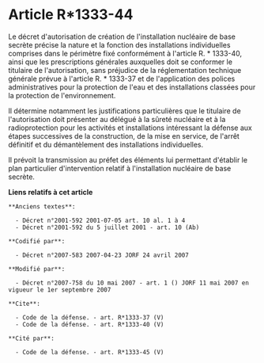 # Article R*1333-44

Le décret d'autorisation de création de l'installation nucléaire de base secrète précise la nature et la fonction des
installations individuelles comprises dans le périmètre fixé conformément à l'article R. * 1333-40, ainsi que les
prescriptions générales auxquelles doit se conformer le titulaire de l'autorisation, sans préjudice de la réglementation
technique générale prévue à l'article R. * 1333-37 et de l'application des polices administratives pour la protection de
l'eau et des installations classées pour la protection de l'environnement. 

Il détermine notamment les justifications particulières que le titulaire de l'autorisation doit présenter au délégué à la
sûreté nucléaire et à la radioprotection pour les activités et installations intéressant la défense aux étapes successives de
la construction, de la mise en service, de l'arrêt définitif et du démantèlement des installations individuelles. 

Il prévoit la transmission au préfet des éléments lui permettant d'établir le plan particulier d'intervention relatif à
l'installation nucléaire de base secrète.

**Liens relatifs à cet article**

	**Anciens textes**:

	  - Décret n°2001-592 2001-07-05 art. 10 al. 1 à 4
	  - Décret n°2001-592 du 5 juillet 2001 - art. 10 (Ab)

	**Codifié par**:

	  - Décret n°2007-583 2007-04-23 JORF 24 avril 2007

	**Modifié par**:

	  - Décret n°2007-758 du 10 mai 2007 - art. 1 () JORF 11 mai 2007 en vigueur le 1er septembre 2007

	**Cite**:

	  - Code de la défense. - art. R*1333-37 (V)
	  - Code de la défense. - art. R*1333-40 (V)

	**Cité par**:

	  - Code de la défense. - art. R*1333-45 (V)
